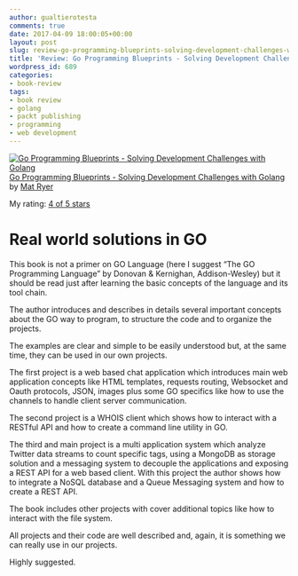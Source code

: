 ```yaml
---
author: gualtierotesta
comments: true
date: 2017-04-09 18:00:05+00:00
layout: post
slug: review-go-programming-blueprints-solving-development-challenges-with-golang
title: 'Review: Go Programming Blueprints - Solving Development Challenges with Golang'
wordpress_id: 689
categories:
- book-review
tags:
- book review
- golang
- packt publishing
- programming
- web development
---
```


[![Go Programming Blueprints - Solving Development Challenges with Golang](https://images.gr-assets.com/books/1442621930m/24880488.jpg)](https://www.goodreads.com/book/show/24880488)
[Go Programming Blueprints - Solving Development Challenges with Golang](https://www.goodreads.com/book/show/24880488) by [Mat Ryer](https://www.goodreads.com/author/show/13479862)

My rating: [4 of 5 stars](https://www.goodreads.com/review/show/1964914459)

# Real world solutions in GO

This book is not a primer on GO Language (here I suggest “The GO Programming Language” by Donovan & Kernighan, Addison-Wesley) but it should be read just after learning the basic concepts of the language and its tool chain.

The author introduces and describes in details several important concepts about the GO way to program, to structure the code and to organize the projects.

The examples are clear and simple to be easily understood but, at the same time, they can be used in our own projects.

The first project is a web based chat application which introduces main web application concepts like HTML templates, requests routing, Websocket and Oauth protocols, JSON, images plus some GO specifics like how to use the channels to handle client server communication.

The second project is a WHOIS client which shows how to interact with a RESTful API and how to create a command line utility in GO.

The third and main project is a multi application system which analyze Twitter data streams to count specific tags, using a MongoDB as storage solution and a messaging system to decouple the applications and exposing a REST API for a web based client. With this project the author shows how to integrate a NoSQL database and a Queue Messaging system and how to create a REST API.

The book includes other projects with cover additional topics like how to interact with the file system.

All projects and their code are well described and, again, it is something we can really use in our projects.

Highly suggested.
